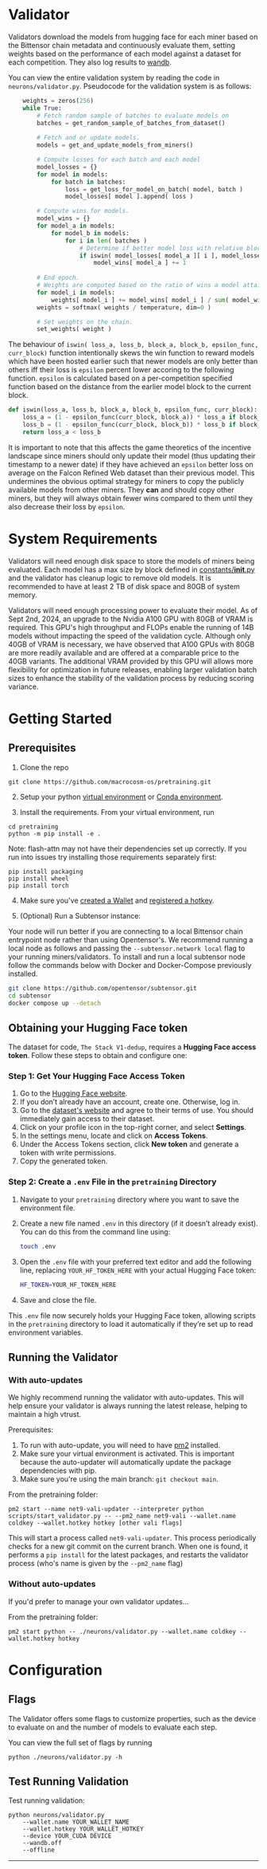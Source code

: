 # Validator

Validators download the models from hugging face for each miner based on the Bittensor chain metadata and continuously evaluate them, setting weights based on the performance of each model against a dataset for each competition. They also log results to [wandb](https://wandb.ai/macrocosmos/pretraining-validators).

You can view the entire validation system by reading the code in `neurons/validator.py`. Pseudocode for the validation system is as follows:

```python
    weights = zeros(256)
    while True:
        # Fetch random sample of batches to evaluate models on
        batches = get_random_sample_of_batches_from_dataset()
        
        # Fetch and or update models.
        models = get_and_update_models_from_miners()

        # Compute losses for each batch and each model
        model_losses = {}
        for model in models:
            for batch in batches:
                loss = get_loss_for_model_on_batch( model, batch )
                model_losses[ model ].append( loss )

        # Compute wins for models.
        model_wins = {}
        for model_a in models:
            for model_b in models:
                for i in len( batches )
                    # Determine if better model loss with relative block number boosting.
                    if iswin( model_losses[ model_a ][ i ], model_losses[ model_b ][ i ], block_a, block_b, epsilon = constants.timestamp_epsilon):
                        model_wins[ model_a ] += 1
                            
        # End epoch.
        # Weights are computed based on the ratio of wins a model attains during the epoch.
        for model_i in models:
            weights[ model_i ] += model_wins[ model_i ] / sum( model_wins.values() )
        weights = softmax( weights / temperature, dim=0 )

        # Set weights on the chain.
        set_weights( weight )
```

The behaviour of `iswin( loss_a, loss_b, block_a, block_b, epsilon_func, curr_block)` function intentionally skews the win function to reward models which have been hosted earlier such that newer models are only better than others iff their loss is `epsilon` percent lower accoring to the following function. `epsilon` is calculated based on a per-competition specified function based on the distance from the earlier model block to the current block.

```python
def iswin(loss_a, loss_b, block_a, block_b, epsilon_func, curr_block):
    loss_a = (1 - epsilon_func(curr_block, block_a)) * loss_a if block_a < block_b else loss_a
    loss_b = (1 - epsilon_func(curr_block, block_b)) * loss_b if block_b < block_a else loss_b
    return loss_a < loss_b
```

It is important to note that this affects the game theoretics of the incentive landscape since miners should only update their model (thus updating their timestamp to a newer date) if they have achieved an `epsilon` better loss on average on the Falcon Refined Web dataset than their previous model. This undermines the obvious optimal strategy for miners to copy the publicly available models from other miners. They **can** and should copy other miners, but they will always obtain fewer wins compared to them until they also decrease their loss by `epsilon`.

# System Requirements

Validators will need enough disk space to store the models of miners being evaluated. Each model has a max size by block defined in [constants/**init**.py](https://github.com/macrocosm-os/pretraining/blob/main/constants/__init__.py#L57) and the validator has cleanup logic to remove old models. It is recommended to have at least 2 TB of disk space and 80GB of system memory.

Validators will need enough processing power to evaluate their model. As of Sept 2nd, 2024, an upgrade to the Nvidia A100 GPU with 80GB of VRAM is required. This GPU's high throughput and FLOPs enable the running of 14B models without impacting the speed of the validation cycle. Although only 40GB of VRAM is necessary, we have observed that A100 GPUs with 80GB are more readily available and are offered at a comparable price to the 40GB variants. The additional VRAM provided by this GPU will allows more flexibility for optimization in future releases, enabling larger validation batch sizes to enhance the stability of the validation process by reducing scoring variance.

# Getting Started

## Prerequisites

1. Clone the repo

```shell
git clone https://github.com/macrocosm-os/pretraining.git
```

2. Setup your python [virtual environment](https://docs.python.org/3/library/venv.html) or [Conda environment](https://conda.io/projects/conda/en/latest/user-guide/tasks/manage-environments.html#creating-an-environment-with-commands).

3. Install the requirements. From your virtual environment, run

```shell
cd pretraining
python -m pip install -e .
```

Note: flash-attn may not have their dependencies set up correctly. If you run into issues try installing those requirements separately first:

```shell
pip install packaging
pip install wheel
pip install torch
```

4. Make sure you've [created a Wallet](https://docs.bittensor.com/getting-started/wallets) and [registered a hotkey](https://docs.bittensor.com/subnets/register-and-participate).

5. (Optional) Run a Subtensor instance:

Your node will run better if you are connecting to a local Bittensor chain entrypoint node rather than using Opentensor's.
We recommend running a local node as follows and passing the ```--subtensor.network local``` flag to your running miners/validators.
To install and run a local subtensor node follow the commands below with Docker and Docker-Compose previously installed.

```bash
git clone https://github.com/opentensor/subtensor.git
cd subtensor
docker compose up --detach
```

## Obtaining your Hugging Face token

The dataset for code, `The Stack V1-dedup`, requires a **Hugging Face access token**. Follow these steps to obtain and configure one:

### Step 1: Get Your Hugging Face Access Token

1. Go to the [Hugging Face website](https://huggingface.co/).
2. If you don’t already have an account, create one. Otherwise, log in.
3. Go to the [dataset's website](https://huggingface.co/datasets/bigcode/the-stack-dedup) and agree to their terms of use. You should immediately gain access to their dataset.
4. Click on your profile icon in the top-right corner, and select **Settings**.
5. In the settings menu, locate and click on **Access Tokens**.
6. Under the Access Tokens section, click **New token** and generate a token with write permissions.
7. Copy the generated token.

### Step 2: Create a `.env` File in the `pretraining` Directory

1. Navigate to your `pretraining` directory where you want to save the environment file.
2. Create a new file named `.env` in this directory (if it doesn’t already exist). You can do this from the command line using:

   ```bash
   touch .env
   ```

3. Open the `.env` file with your preferred text editor and add the following line, replacing `YOUR_HF_TOKEN_HERE` with your actual Hugging Face token:

    ```bash
    HF_TOKEN=YOUR_HF_TOKEN_HERE
    ```

4. Save and close the file.

This `.env` file now securely holds your Hugging Face token, allowing scripts in the `pretraining` directory to load it automatically if they’re set up to read environment variables.

## Running the Validator

### With auto-updates

We highly recommend running the validator with auto-updates. This will help ensure your validator is always running the latest release, helping to maintain a high vtrust.

Prerequisites:

1. To run with auto-update, you will need to have [pm2](https://pm2.keymetrics.io/) installed.
2. Make sure your virtual environment is activated. This is important because the auto-updater will automatically update the package dependencies with pip.
3. Make sure you're using the main branch: `git checkout main`.

From the pretraining folder:

```shell
pm2 start --name net9-vali-updater --interpreter python scripts/start_validator.py -- --pm2_name net9-vali --wallet.name coldkey --wallet.hotkey hotkey [other vali flags]
```

This will start a process called `net9-vali-updater`. This process periodically checks for a new git commit on the current branch. When one is found, it performs a `pip install` for the latest packages, and restarts the validator process (who's name is given by the `--pm2_name` flag)

### Without auto-updates

If you'd prefer to manage your own validator updates...

From the pretraining folder:

```shell
pm2 start python -- ./neurons/validator.py --wallet.name coldkey --wallet.hotkey hotkey
```

# Configuration

## Flags

The Validator offers some flags to customize properties, such as the device to evaluate on and the number of models to evaluate each step.

You can view the full set of flags by running

```shell
python ./neurons/validator.py -h
```

## Test Running Validation

Test running validation:

```shell
python neurons/validator.py 
    --wallet.name YOUR_WALLET_NAME
    --wallet.hotkey YOUR_WALLET_HOTKEY 
    --device YOUR_CUDA DEVICE
    --wandb.off
    --offline
```

---

